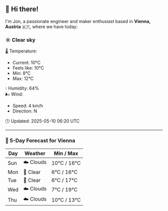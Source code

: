 ## 👋 Hi there!

I'm Jon, a passionate engineer and maker enthusiast based in **Vienna, Austria** 🇦🇹, where we have today:

### ☀️ Clear sky 

🌡️ Temperature: 
* Current: 10°C
* Feels like: 10°C
* Min: 8°C 
* Max: 12°C  

💧 Humidity: 64%  
🌬️ Wind: 
* Speed: 4 km/h 
* Direction: N  

🕒 Updated: 2025-05-10 06:20 UTC

---

### 📅 5-Day Forecast for Vienna

| Day | Weather | Min / Max |
|-----|---------|------------|
| Sun | ☁️ Clouds | 10°C / 16°C |
| Mon | 🌙 Clear | 6°C / 16°C |
| Tue | 🌙 Clear | 6°C / 17°C |
| Wed | ☁️ Clouds | 7°C / 19°C |
| Thu | ☁️ Clouds | 10°C / 13°C |

